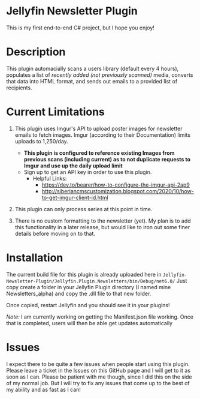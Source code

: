 # Jellyfin Newsletter Plugin

This is my first end-to-end C# project, but I hope you enjoy!

# Description
This plugin automacially scans a users library (default every 4 hours), populates a list of *recently added (not previously scanned)* media, converts that data into HTML format, and sends out emails to a provided list of recipients.

# Current Limitations
1. This plugin uses Imgur's API to upload poster images for newsletter emails to fetch images. Imgur (according to their Documentation) limits uploads to 1,250/day. 
    - **This plugin is configured to reference existing Images from previous scans (including current) as to not duplicate requests to Imgur and use up the daily upload limit**
    - Sign up to get an API key in order to use this plugin.
        - Helpful Links:
            - https://dev.to/bearer/how-to-configure-the-imgur-api-2ap9
            - http://siberiancmscustomization.blogspot.com/2020/10/how-to-get-imgur-client-id.html

2. This plugin can only process series at this point in time.

3. There is no custom formatting to the newsletter (yet). My plan is to add this functionality in a later release, but would like to iron out some finer details before moving on to that.

# Installation

The current build file for this plugin is already uploaded here in `Jellyfin-Newsletter-Plugin/Jellyfin.Plugin.Newsletters/bin/Debug/net6.0/`
Just copy create a folder in your Jellyfin Plugin directory (I named mine Newsletters_alpha) and copy the .dll file to that new folder. 

Once copied, restart Jellyfin and you should see it in your plugins!

*Note:* I am currently working on getting the Manifest.json file working. Once that is completed, users will then be able get updates automatically


# Issues
I expect there to be quite a few issues when people start using this plugin. Please leave a ticket in the Issues on this GitHub page and I will get to it as soon as I can. 
Please be patient with me though, since I did this on the side of my normal job. But I will try to fix any issues that come up to the best of my ability and as fast as I can!
